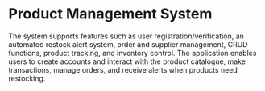 # Product Management System
 The system supports features such as user registration/verification, an automated restock alert system, order and supplier management, CRUD functions, product tracking, and inventory control. The application enables users to create accounts and interact with the product catalogue, make transactions, manage orders, and receive alerts when products need restocking.

